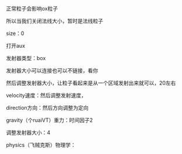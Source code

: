 正常粒子会影响ox粒子

所以当我们关闭法线大小，暂时是法线粒子

size：0 

打开aux

发射器类型：box

发射器大小可以连接也可以不链接，看你

然后调整发射器大小，让粒子看起来是从一个区域发射出来就可以，20左右

velocity速度：然后调整发射速度，

direction方向：然后方向调整为定向

gravity（个ruaiVT）重力：时间因子2

调整发射器大小：4

physics（飞贼克斯）物理学：
